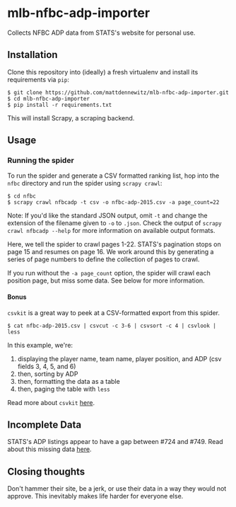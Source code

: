 # mlb-nfbc-adp-importer

Collects NFBC ADP data from STATS's website for personal use.

## Installation

Clone this repository into (ideally) a fresh virtualenv
and install its requirements via `pip`:

```shell
$ git clone https://github.com/mattdennewitz/mlb-nfbc-adp-importer.git
$ cd mlb-nfbc-adp-importer
$ pip install -r requirements.txt
```

This will install Scrapy, a scraping backend.

## Usage

### Running the spider

To run the spider and generate a CSV formatted ranking list,
hop into the `nfbc` directory and run the spider using `scrapy crawl`:

```shell
$ cd nfbc
$ scrapy crawl nfbcadp -t csv -o nfbc-adp-2015.csv -a page_count=22
```

Note: If you'd like the standard JSON output, omit `-t` and change
      the extension of the filename given to `-o` to `.json`.
      Check the output of `scrapy crawl nfbcadp --help` for more information
      on available output formats.
      
Here, we tell the spider to crawl pages 1-22. STATS's pagination stops
on page 15 and resumes on page 16. We work around this by generating
a series of page numbers to define the collection of pages to crawl.

If you run without the `-a page_count` option, the spider will crawl
each position page, but miss some data. See below for more information.

#### Bonus

`csvkit` is a great way to peek at a CSV-formatted export from this spider.

```shell
$ cat nfbc-adp-2015.csv | csvcut -c 3-6 | csvsort -c 4 | csvlook | less
```

In this example, we're:

1. displaying the player name, team name, player position, and ADP
    (csv fields 3, 4, 5, and 6)
2. then, sorting by ADP
3. then, formatting the data as a table
4. then, paging the table with `less`

Read more about `csvkit` [here](https://csvkit.readthedocs.org/).

## Incomplete Data

STATS's ADP listings appear to have a gap between #724 and #749.
Read about this missing data [here](./nfbc/nfbc/spiders/nfbcadp.py#L22-L38).

## Closing thoughts

Don't hammer their site, be a jerk, or use their data in a way they would
not approve. This inevitably makes life harder for everyone else.
